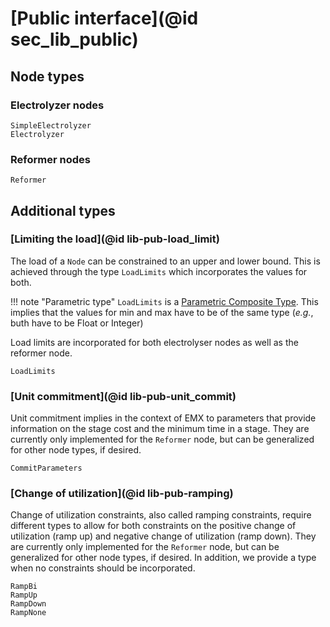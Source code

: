 # [Public interface](@id sec_lib_public)

## Node types

### Electrolyzer nodes

```@docs
SimpleElectrolyzer
Electrolyzer
```

### Reformer nodes

```@docs
Reformer
```

## Additional types

### [Limiting the load](@id lib-pub-load_limit)

The load of a `Node` can be constrained to an upper and lower bound.
This is achieved through the type `LoadLimits` which incorporates the values for
both.

!!! note "Parametric type"
    `LoadLimits` is a [Parametric Composite Type](https://docs.julialang.org/en/v1/manual/types/#man-parametric-composite-types).
    This implies that the values for min and max have to be of the same type (_e.g._, buth have to be Float or Integer)

Load limits are incorporated for both electrolyser nodes as well as the reformer node.

```@docs
LoadLimits
```

### [Unit commitment](@id lib-pub-unit_commit)

Unit commitment implies in the context of EMX to parameters that provide information on the stage cost and the minimum time in a stage.
They are currently only implemented for the `Reformer` node, but can be generalized for other node types, if desired.

```@docs
CommitParameters
```

### [Change of utilization](@id lib-pub-ramping)

Change of utilization constraints, also called ramping constraints, require different types to allow for both constraints on the positive change of utilization (ramp up) and negative change of utilization (ramp down).
They are currently only implemented for the `Reformer` node, but can be generalized for other node types, if desired.
In addition, we provide a type when no constraints should be incorporated.

```@docs
RampBi
RampUp
RampDown
RampNone
```
